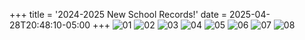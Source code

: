 +++
title = '2024-2025 New School Records!'
date = 2025-04-28T20:48:10-05:00
+++
![01](/img/albums/20250425-records/20250425-records-01.jpg)
![02](/img/albums/20250425-records/20250425-records-02.jpg)
![03](/img/albums/20250425-records/20250425-records-03.jpg)
![04](/img/albums/20250425-records/20250425-records-04.jpg)
![05](/img/albums/20250425-records/20250425-records-05.jpg)
![06](/img/albums/20250425-records/20250425-records-06.jpg)
![07](/img/albums/20250425-records/20250425-records-07.jpg)
![08](/img/albums/20250425-records/20250425-records-08.jpg)
